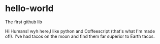 # hello-world
The first github lib

Hi Humans!
wyh here,I like python and Coffeescript (that's what I'm made of!).
I've had tacos on the moon and find them far superior to Earth tacos.

